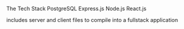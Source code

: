 
The Tech Stack
PostgreSQL
Express.js
Node.js
React.js

includes server and client files to compile into a fullstack application
